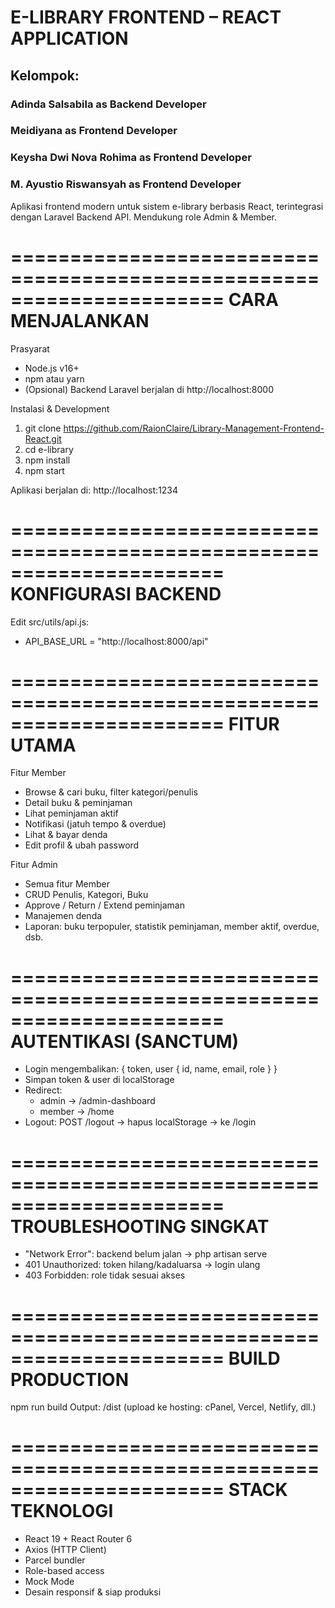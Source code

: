 # E-LIBRARY FRONTEND – REACT APPLICATION
## Kelompok: 
### Adinda Salsabila as Backend Developer
### Meidiyana as Frontend Developer
### Keysha Dwi Nova Rohima as Frontend Developer
### M. Ayustio Riswansyah as Frontend Developer

Aplikasi frontend modern untuk sistem e-library berbasis React, terintegrasi dengan Laravel Backend API. 
Mendukung role Admin & Member.

======================================================================
CARA MENJALANKAN
======================================================================
Prasyarat
- Node.js v16+
- npm atau yarn
- (Opsional) Backend Laravel berjalan di http://localhost:8000

Instalasi & Development
1) git clone https://github.com/RaionClaire/Library-Management-Frontend-React.git
2) cd e-library
3) npm install
4) npm start

Aplikasi berjalan di: http://localhost:1234

======================================================================
KONFIGURASI BACKEND
======================================================================
Edit src/utils/api.js:

- API_BASE_URL  = "http://localhost:8000/api"  

======================================================================
FITUR UTAMA
======================================================================
Fitur Member
- Browse & cari buku, filter kategori/penulis
- Detail buku & peminjaman
- Lihat peminjaman aktif
- Notifikasi (jatuh tempo & overdue)
- Lihat & bayar denda
- Edit profil & ubah password

Fitur Admin
- Semua fitur Member
- CRUD Penulis, Kategori, Buku
- Approve / Return / Extend peminjaman
- Manajemen denda
- Laporan: buku terpopuler, statistik peminjaman, member aktif, overdue, dsb.

======================================================================
AUTENTIKASI (SANCTUM)
======================================================================
- Login mengembalikan: { token, user { id, name, email, role } }
- Simpan token & user di localStorage
- Redirect:
  - admin  -> /admin-dashboard
  - member -> /home
- Logout: POST /logout -> hapus localStorage -> ke /login

======================================================================
TROUBLESHOOTING SINGKAT
======================================================================
- "Network Error": backend belum jalan -> php artisan serve
- 401 Unauthorized: token hilang/kadaluarsa -> login ulang
- 403 Forbidden: role tidak sesuai akses

======================================================================
BUILD PRODUCTION
======================================================================
npm run build
Output: /dist (upload ke hosting: cPanel, Vercel, Netlify, dll.)

======================================================================
STACK TEKNOLOGI
======================================================================
- React 19 + React Router 6
- Axios (HTTP Client)
- Parcel bundler
- Role-based access
- Mock Mode
- Desain responsif & siap produksi

